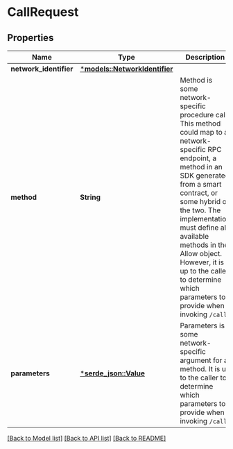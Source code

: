 # CallRequest

## Properties
Name | Type | Description | Notes
------------ | ------------- | ------------- | -------------
**network_identifier** | [***models::NetworkIdentifier**](NetworkIdentifier.md) |  | 
**method** | **String** | Method is some network-specific procedure call. This method could map to a network-specific RPC endpoint, a method in an SDK generated from a smart contract, or some hybrid of the two.  The implementation must define all available methods in the Allow object. However, it is up to the caller to determine which parameters to provide when invoking `/call`.  | 
**parameters** | [***serde_json::Value**](.md) | Parameters is some network-specific argument for a method. It is up to the caller to determine which parameters to provide when invoking `/call`.  | 

[[Back to Model list]](../README.md#documentation-for-models) [[Back to API list]](../README.md#documentation-for-api-endpoints) [[Back to README]](../README.md)


